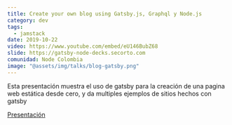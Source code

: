 ```yaml
---
title: Create your own blog using Gatsby.js, Graphql y Node.js
category: dev
tags:
  - jamstack
date: 2019-10-22
video: https://www.youtube.com/embed/eU146BubZ68
slide: https://gatsby-node-decks.secorto.com
comunidad: Node Colombia
image: "@assets/img/talks/blog-gatsby.png"
---
```


Esta presentación muestra el uso de gatsby para la creación de una pagina web estática desde cero, y da multiples ejemplos de sitios hechos con gatsby


[Presentación](https://gatsby-node-decks.secorto.com/)
